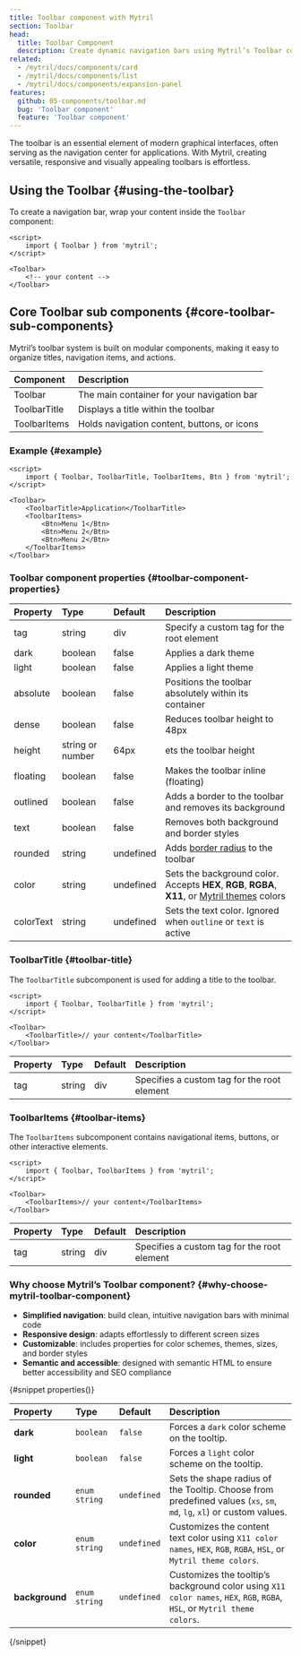```yaml
---
title: Toolbar component with Mytril
section: Toolbar
head:
  title: Toolbar Component
  description: Create dynamic navigation bars using Mytril’s Toolbar component. Learn about its properties, subcomponents, and customization options for responsive and accessible designs.
related:
  - /mytril/docs/components/card
  - /mytril/docs/components/list
  - /mytril/docs/components/expansion-panel
features:
  github: 05-components/toolbar.md
  bug: 'Toolbar component'
  feature: 'Toolbar component'
---
```


The toolbar is an essential element of modern graphical interfaces, often serving as the navigation center for applications. With Mytril, creating versatile, responsive and visually appealing toolbars is effortless.

## Using the Toolbar {#using-the-toolbar}

To create a navigation bar, wrap your content inside the `Toolbar` component:

```svelte
<script>
	import { Toolbar } from 'mytril';
</script>

<Toolbar>
	<!-- your content -->
</Toolbar>
```

## Core Toolbar sub components {#core-toolbar-sub-components}

Mytril’s toolbar system is built on modular components, making it easy to organize titles, navigation items, and actions.

| Component    | Description                                 |
| :----------- | :------------------------------------------ |
| Toolbar      | The main container for your navigation bar  |
| ToolbarTitle | Displays a title within the toolbar         |
| ToolbarItems | Holds navigation content, buttons, or icons |

### Example {#example}

```svelte
<script>
	import { Toolbar, ToolbarTitle, ToolbarItems, Btn } from 'mytril';
</script>

<Toolbar>
	<ToolbarTitle>Application</ToolbarTitle>
	<ToolbarItems>
		<Btn>Menu 1</Btn>
		<Btn>Menu 2</Btn>
		<Btn>Menu 2</Btn>
	</ToolbarItems>
</Toolbar>
```

### Toolbar component properties {#toolbar-component-properties}

| Property  | Type             | Default   | Description                                                                                                                          |
| :-------- | :--------------- | :-------- | :----------------------------------------------------------------------------------------------------------------------------------- |
| tag       | string           | div       | Specify a custom tag for the root element                                                                                            |
| dark      | boolean          | false     | Applies a dark theme                                                                                                                 |
| light     | boolean          | false     | Applies a light theme                                                                                                                |
| absolute  | boolean          | false     | Positions the toolbar absolutely within its container                                                                                |
| dense     | boolean          | false     | Reduces toolbar height to 48px                                                                                                       |
| height    | string or number | 64px      | ets the toolbar height                                                                                                               |
| floating  | boolean          | false     | Makes the toolbar inline (floating)                                                                                                  |
| outlined  | boolean          | false     | Adds a border to the toolbar and removes its background                                                                              |
| text      | boolean          | false     | Removes both background and border styles                                                                                            |
| rounded   | string           | undefined | Adds [border radius](/mytril/docs/styles/border-radius) to the toolbar                                                               |
| color     | string           | undefined | Sets the background color. Accepts **HEX**, **RGB**, **RGBA**, **X11**, or [Mytril themes](/mytril/docs/customization/themes) colors |
| colorText | string           | undefined | Sets the text color. Ignored when `outline` or `text` is active                                                                      |

### ToolbarTitle {#toolbar-title}

The `ToolbarTitle` subcomponent is used for adding a title to the toolbar.

```svelte
<script>
	import { Toolbar, ToolbarTitle } from 'mytril';
</script>

<Toolbar>
	<ToolbarTitle>// your content</ToolbarTitle>
</Toolbar>
```

| Property | Type   | Default | Description                                 |
| :------- | :----- | :------ | :------------------------------------------ |
| tag      | string | div     | Specifies a custom tag for the root element |

### ToolbarItems {#toolbar-items}

The `ToolbarItems` subcomponent contains navigational items, buttons, or other interactive elements.

```svelte
<script>
	import { Toolbar, ToolbarItems } from 'mytril';
</script>

<Toolbar>
	<ToolbarItems>// your content</ToolbarItems>
</Toolbar>
```

| Property | Type   | Default | Description                                 |
| :------- | :----- | :------ | :------------------------------------------ |
| tag      | string | div     | Specifies a custom tag for the root element |

### Why choose Mytril’s Toolbar component? {#why-choose-mytril-toolbar-component}

- **Simplified navigation**: build clean, intuitive navigation bars with minimal code
- **Responsive design**: adapts effortlessly to different screen sizes
- **Customizable**: includes properties for color schemes, themes, sizes, and border styles
- **Semantic and accessible**: designed with semantic HTML to ensure better accessibility and SEO compliance

{#snippet properties()}

| Property       | Type            | Default     | Description                                                                                                               |
| :------------- | :-------------- | :---------- | :------------------------------------------------------------------------------------------------------------------------ |
| **dark**       | `boolean`       | `false`     | Forces a `dark` color scheme on the tooltip.                                                                              |
| **light**      | `boolean`       | `false`     | Forces a `light` color scheme on the tooltip.                                                                             |
| **rounded**    | `enum` `string` | `undefined` | Sets the shape radius of the Tooltip. Choose from predefined values (`xs`, `sm`, `md`, `lg`, `xl`) or custom values.      |
| **color**      | `enum` `string` | `undefined` | Customizes the content text color using `X11 color names`, `HEX`, `RGB`, `RGBA`, `HSL`, or `Mytril theme colors`.         |
| **background** | `enum` `string` | `undefined` | Customizes the tooltip’s background color using `X11 color names`, `HEX`, `RGB`, `RGBA`, `HSL`, or `Mytril theme colors`. |

{/snippet}
